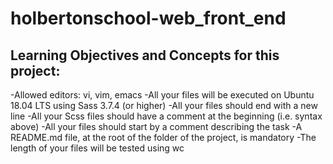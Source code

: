 # holbertonschool-web_front_end

## Learning Objectives and Concepts for this project:

-Allowed editors: vi, vim, emacs
-All your files will be executed on Ubuntu 18.04 LTS using Sass 3.7.4 (or higher)
-All your files should end with a new line
-All your Scss files should have a comment at the beginning (i.e. syntax above)
-All your files should start by a comment describing the task
-A README.md file, at the root of the folder of the project, is mandatory
-The length of your files will be tested using wc
